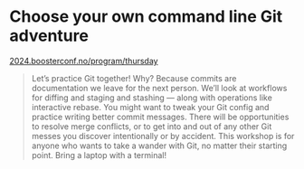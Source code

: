 # Choose your own command line Git adventure

[2024.boosterconf.no/program/thursday](https://2024.boosterconf.no/program/thursday/)

> Let’s practice Git together! Why? Because commits are documentation we leave for the next person. We’ll look at workflows for diffing and staging and stashing — along with operations like interactive rebase. You might want to tweak your Git config and practice writing better commit messages. There will be opportunities to resolve merge conflicts, or to get into and out of any other Git messes you discover intentionally or by accident. This workshop is for anyone who wants to take a wander with Git, no matter their starting point. Bring a laptop with a terminal!
